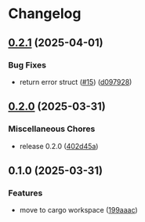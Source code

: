 # Changelog

## [0.2.1](https://github.com/sgoudham/what-version/compare/what-version-core-v0.2.0...what-version-core-v0.2.1) (2025-04-01)


### Bug Fixes

* return error struct ([#15](https://github.com/sgoudham/what-version/issues/15)) ([d097928](https://github.com/sgoudham/what-version/commit/d0979283b2bc68a10fb665067bd1199c38226020))

## [0.2.0](https://github.com/sgoudham/what-version/compare/what-version-core-v0.1.0...what-version-core-v0.2.0) (2025-03-31)


### Miscellaneous Chores

* release 0.2.0 ([402d45a](https://github.com/sgoudham/what-version/commit/402d45a16930b56e9877f6801e1d8dc9c1176ed7))

## 0.1.0 (2025-03-31)


### Features

* move to cargo workspace ([199aaac](https://github.com/sgoudham/what-version/commit/199aaac9db08d8b5beb900ecf7227b78831ee8f6))
